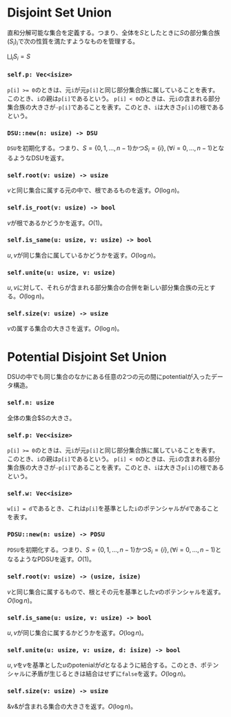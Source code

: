 # Disjoint Set Union
直和分解可能な集合を定義する。つまり、全体を$S$としたときに$S$の部分集合族$(S_i)_i$で次の性質を満たすようなものを管理する。

$\bigsqcup_i S_i = S$

### `self.p: Vec<isize>`
`p[i] >= 0`のときは、元`i`が元`p[i]`と同じ部分集合族に属していることを表す。このとき、`i`の親は`p[i]`であるという。
`p[i] < 0`のときは、元`i`の含まれる部分集合族の大きさが`-p[i]`であることを表す。このとき、`i`は大きさ`p[i]`の根であるという。

### `DSU::new(n: usize) -> DSU`
`DSU`を初期化する。つまり、$S = \{ 0, 1, \dots, n - 1 \}$かつ$S_i = \{ i \}, (\forall i = 0, \dots, n - 1)$となるようなDSUを返す。

### `self.root(v: usize) -> usize`
$v$と同じ集合に属する元の中で、根であるものを返す。$O(\log n)$。

### `self.is_root(v: usize) -> bool`
$v$が根であるかどうかを返す。$O(1)$。

### `self.is_same(u: usize, v: usize) -> bool`
$u, v$が同じ集合に属しているかどうかを返す。$O(\log n)$。

### `self.unite(u: usize, v: usize)`
$u, v$に対して、それらが含まれる部分集合の合併を新しい部分集合族の元とする。$O(\log n)$。

### `self.size(v: usize) -> usize`
$v$の属する集合の大きさを返す。$O(\log n)$。



# Potential Disjoint Set Union
DSUの中でも同じ集合のなかにある任意の2つの元の間にpotentialが入ったデータ構造。

### `self.n: usize`
全体の集合$Sの大きさ。

### `self.p: Vec<isize>`
`p[i] >= 0`のときは、元`i`が元`p[i]`と同じ部分集合族に属していることを表す。このとき、`i`の親は`p[i]`であるという。
`p[i] < 0`のときは、元`i`の含まれる部分集合族の大きさが`-p[i]`であることを表す。このとき、`i`は大きさ`p[i]`の根であるという。

### `self.w: Vec<isize>`
`w[i] = d`であるとき、これは`p[i]`を基準とした`i`のポテンシャルが`d`であることを表す。

### `PDSU::new(n: usize) -> PDSU`
`PDSU`を初期化する。つまり、$S = \{ 0, 1, \dots, n - 1 \}$かつ$S_i = \{ i \}, (\forall i = 0, \dots, n - 1)$となるようなPDSUを返す。$O(1)$。

### `self.root(v: usize) -> (usize, isize)`
$v$と同じ集合に属するもので、根とその元を基準とした$v$のポテンシャルを返す。$O(\log n)$。

### `self.is_same(u: usize, v: usize) -> bool`
$u, v$が同じ集合に属するかどうかを返す。$O(\log n)$。

### `self.unite(u: usize, v: usize, d: isize) -> bool`
$u, v$を$v$を基準とした$u$のpotenialが$d$となるように結合する。このとき、ポテンシャルに矛盾が生じるときは結合はせずに`false`を返す。$O(\log n)$。

### `self.size(v: usize) -> usize`
&v&が含まれる集合の大きさを返す。$O(\log n)$。